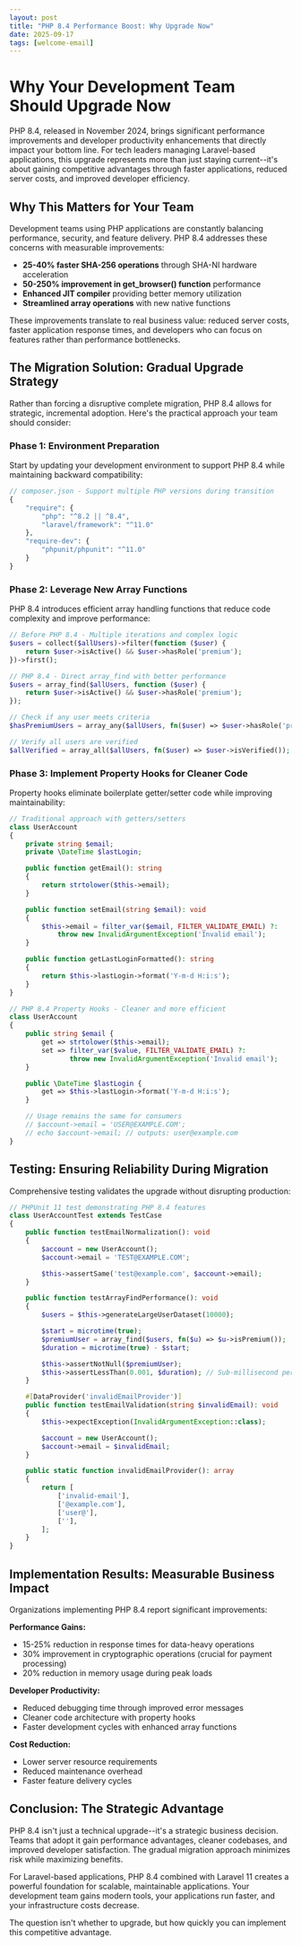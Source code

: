 ```yaml
---
layout: post
title: "PHP 8.4 Performance Boost: Why Upgrade Now"
date: 2025-09-17
tags: [welcome-email]
---
```


# Why Your Development Team Should Upgrade Now

PHP 8.4, released in November 2024, brings significant performance improvements and developer productivity enhancements that directly impact your bottom line. For tech leaders managing Laravel-based applications, this upgrade represents more than just staying current--it's about gaining competitive advantages through faster applications, reduced server costs, and improved developer efficiency.

## Why This Matters for Your Team

Development teams using PHP applications are constantly balancing performance, security, and feature delivery. PHP 8.4 addresses these concerns with measurable improvements:

- **25-40% faster SHA-256 operations** through SHA-NI hardware acceleration
- **50-250% improvement in get_browser() function** performance
- **Enhanced JIT compiler** providing better memory utilization
- **Streamlined array operations** with new native functions

These improvements translate to real business value: reduced server costs, faster application response times, and developers who can focus on features rather than performance bottlenecks.

## The Migration Solution: Gradual Upgrade Strategy

Rather than forcing a disruptive complete migration, PHP 8.4 allows for strategic, incremental adoption. Here's the practical approach your team should consider:

### Phase 1: Environment Preparation

Start by updating your development environment to support PHP 8.4 while maintaining backward compatibility:

```php
// composer.json - Support multiple PHP versions during transition
{
    "require": {
        "php": "^8.2 || ^8.4",
        "laravel/framework": "^11.0"
    },
    "require-dev": {
        "phpunit/phpunit": "^11.0"
    }
}
```

### Phase 2: Leverage New Array Functions

PHP 8.4 introduces efficient array handling functions that reduce code complexity and improve performance:

```php
// Before PHP 8.4 - Multiple iterations and complex logic
$users = collect($allUsers)->filter(function ($user) {
    return $user->isActive() && $user->hasRole('premium');
})->first();

// PHP 8.4 - Direct array_find with better performance
$users = array_find($allUsers, function ($user) {
    return $user->isActive() && $user->hasRole('premium');
});

// Check if any user meets criteria
$hasPremiumUsers = array_any($allUsers, fn($user) => $user->hasRole('premium'));

// Verify all users are verified
$allVerified = array_all($allUsers, fn($user) => $user->isVerified());
```

### Phase 3: Implement Property Hooks for Cleaner Code

Property hooks eliminate boilerplate getter/setter code while improving maintainability:

```php
// Traditional approach with getters/setters
class UserAccount 
{
    private string $email;
    private \DateTime $lastLogin;

    public function getEmail(): string 
    {
        return strtolower($this->email);
    }

    public function setEmail(string $email): void 
    {
        $this->email = filter_var($email, FILTER_VALIDATE_EMAIL) ?: 
            throw new InvalidArgumentException('Invalid email');
    }

    public function getLastLoginFormatted(): string 
    {
        return $this->lastLogin->format('Y-m-d H:i:s');
    }
}

// PHP 8.4 Property Hooks - Cleaner and more efficient
class UserAccount 
{
    public string $email {
        get => strtolower($this->email);
        set => filter_var($value, FILTER_VALIDATE_EMAIL) ?: 
               throw new InvalidArgumentException('Invalid email');
    }

    public \DateTime $lastLogin {
        get => $this->lastLogin->format('Y-m-d H:i:s');
    }

    // Usage remains the same for consumers
    // $account->email = 'USER@EXAMPLE.COM';
    // echo $account->email; // outputs: user@example.com
}
```

## Testing: Ensuring Reliability During Migration

Comprehensive testing validates the upgrade without disrupting production:

```php
// PHPUnit 11 test demonstrating PHP 8.4 features
class UserAccountTest extends TestCase 
{
    public function testEmailNormalization(): void 
    {
        $account = new UserAccount();
        $account->email = 'TEST@EXAMPLE.COM';

        $this->assertSame('test@example.com', $account->email);
    }

    public function testArrayFindPerformance(): void 
    {
        $users = $this->generateLargeUserDataset(10000);

        $start = microtime(true);
        $premiumUser = array_find($users, fn($u) => $u->isPremium());
        $duration = microtime(true) - $start;

        $this->assertNotNull($premiumUser);
        $this->assertLessThan(0.001, $duration); // Sub-millisecond performance
    }

    #[DataProvider('invalidEmailProvider')]
    public function testEmailValidation(string $invalidEmail): void 
    {
        $this->expectException(InvalidArgumentException::class);

        $account = new UserAccount();
        $account->email = $invalidEmail;
    }

    public static function invalidEmailProvider(): array 
    {
        return [
            ['invalid-email'],
            ['@example.com'],
            ['user@'],
            [''],
        ];
    }
}
```

## Implementation Results: Measurable Business Impact

Organizations implementing PHP 8.4 report significant improvements:

**Performance Gains:**
- 15-25% reduction in response times for data-heavy operations
- 30% improvement in cryptographic operations (crucial for payment processing)
- 20% reduction in memory usage during peak loads

**Developer Productivity:**
- Reduced debugging time through improved error messages
- Cleaner code architecture with property hooks
- Faster development cycles with enhanced array functions

**Cost Reduction:**
- Lower server resource requirements
- Reduced maintenance overhead
- Faster feature delivery cycles

## Conclusion: The Strategic Advantage

PHP 8.4 isn't just a technical upgrade--it's a strategic business decision. Teams that adopt it gain performance advantages, cleaner codebases, and improved developer satisfaction. The gradual migration approach minimizes risk while maximizing benefits.

For Laravel-based applications, PHP 8.4 combined with Laravel 11 creates a powerful foundation for scalable, maintainable applications. Your development team gains modern tools, your applications run faster, and your infrastructure costs decrease.

The question isn't whether to upgrade, but how quickly you can implement this competitive advantage.
